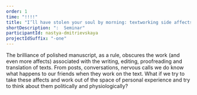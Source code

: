 ```yaml
---
order: 1
time: "!!!!"
title: "I’ll have stolen your soul by morning: textworking side affects"
shortDescription: ":  Seminar"
participantId: nastya-dmitrievskaya
projectIdSuffix: "-one"
---
```


The brilliance of polished manuscript, as a rule, obscures the work (and even more affects) associated with the writing, editing, proofreading and translation of texts. From posts, conversations, nervous calls we do know what happens to our friends when they work on the text. What if we try to take these affects and work out of the space of personal experience and try to think about them politically and physiologically?
